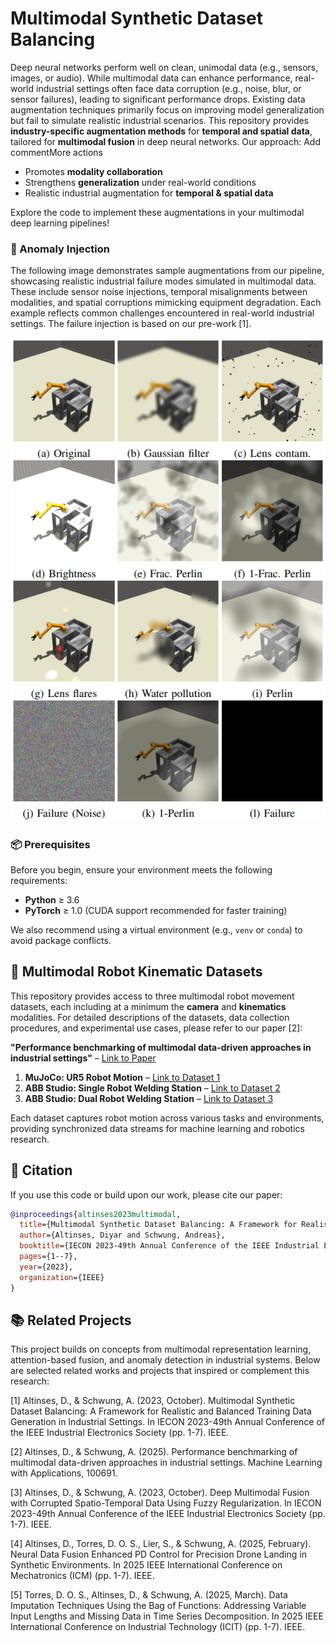 # Multimodal Synthetic Dataset Balancing

Deep neural networks perform well on clean, unimodal data (e.g., sensors, images, or audio). While multimodal data can enhance performance, real-world industrial settings often face data corruption (e.g., noise, blur, or sensor failures), leading to significant performance drops. Existing data augmentation techniques primarily focus on improving model generalization but fail to simulate realistic industrial scenarios. This repository provides **industry-specific augmentation methods** for **temporal and spatial data**, tailored for **multimodal fusion** in deep neural networks. Our approach:  Add commentMore actions

- Promotes **modality collaboration**  
- Strengthens **generalization** under real-world conditions
- Realistic industrial augmentation for **temporal & spatial data**    

Explore the code to implement these augmentations in your multimodal deep learning pipelines!  


### 🚨 Anomaly Injection

The following image demonstrates sample augmentations from our pipeline, showcasing realistic industrial failure modes simulated in multimodal data. These include sensor noise injections, temporal misalignments between modalities, and spatial corruptions mimicking equipment degradation. Each example reflects common challenges encountered in real-world industrial settings. The failure injection is based on our pre-work [1].

![screenshot](examples.png)

### 📦 Prerequisites

Before you begin, ensure your environment meets the following requirements:

* **Python** ≥ 3.6
* **PyTorch** ≥ 1.0 (CUDA support recommended for faster training)

We also recommend using a virtual environment (e.g., `venv` or `conda`) to avoid package conflicts.

## 🔗 Multimodal Robot Kinematic Datasets

This repository provides access to three multimodal robot movement datasets, each including at a minimum the **camera** and **kinematics** modalities. For detailed descriptions of the datasets, data collection procedures, and experimental use cases, please refer to our paper [2]:

**"Performance benchmarking of multimodal data-driven approaches in industrial settings"** – [Link to Paper](https://www.sciencedirect.com/science/article/pii/S266682702500074X?via%3Dihub)

1. **MuJoCo: UR5 Robot Motion** – [Link to Dataset 1](https://zenodo.org/records/14041622)
2. **ABB Studio: Single Robot Welding Station** – [Link to Dataset 2](https://zenodo.org/records/14041488)
3. **ABB Studio: Dual Robot Welding Station** – [Link to Dataset 3](https://zenodo.org/records/14041416)

Each dataset captures robot motion across various tasks and environments, providing synchronized data streams for machine learning and robotics research.

## 📌 Citation
If you use this code or build upon our work, please cite our paper:


```bibtex
@inproceedings{altinses2023multimodal,
  title={Multimodal Synthetic Dataset Balancing: A Framework for Realistic and Balanced Training Data Generation in Industrial Settings},
  author={Altinses, Diyar and Schwung, Andreas},
  booktitle={IECON 2023-49th Annual Conference of the IEEE Industrial Electronics Society},
  pages={1--7},
  year={2023},
  organization={IEEE}
}
```


## 📚 Related Projects 

This project builds on concepts from multimodal representation learning, attention-based fusion, and anomaly detection in industrial systems. Below are selected related works and projects that inspired or complement this research:

<a id="1">[1]</a> Altinses, D., & Schwung, A. (2023, October). Multimodal Synthetic Dataset Balancing: A Framework for Realistic and Balanced Training Data Generation in Industrial Settings. In IECON 2023-49th Annual Conference of the IEEE Industrial Electronics Society (pp. 1-7). IEEE.

<a id="2">[2]</a> Altinses, D., & Schwung, A. (2025). Performance benchmarking of multimodal data-driven approaches in industrial settings. Machine Learning with Applications, 100691.

<a id="3">[3]</a> Altinses, D., & Schwung, A. (2023, October). Deep Multimodal Fusion with Corrupted Spatio-Temporal Data Using Fuzzy Regularization. In IECON 2023-49th Annual Conference of the IEEE Industrial Electronics Society (pp. 1-7). IEEE.

<a id="3">[4]</a> Altinses, D., Torres, D. O. S., Lier, S., & Schwung, A. (2025, February). Neural Data Fusion Enhanced PD Control for Precision Drone Landing in Synthetic Environments. In 2025 IEEE International Conference on Mechatronics (ICM) (pp. 1-7). IEEE.

<a id="3">[5]</a> Torres, D. O. S., Altinses, D., & Schwung, A. (2025, March). Data Imputation Techniques Using the Bag of Functions: Addressing Variable Input Lengths and Missing Data in Time Series Decomposition. In 2025 IEEE International Conference on Industrial Technology (ICIT) (pp. 1-7). IEEE.


